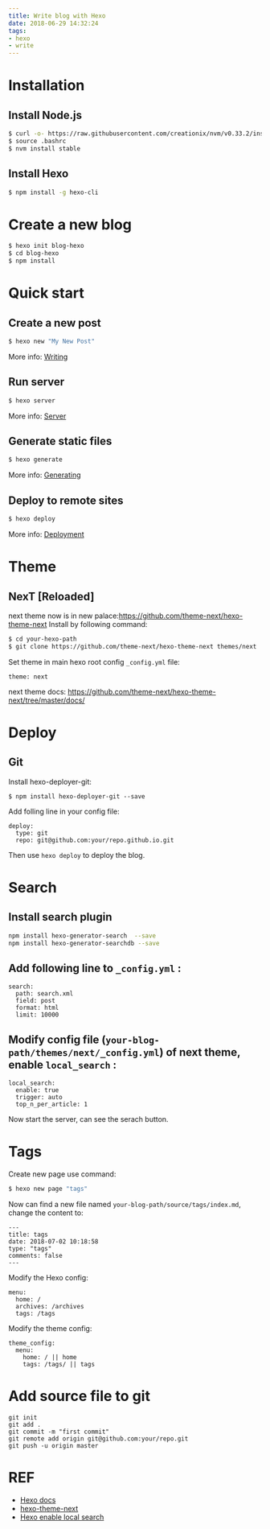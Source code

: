 ```yaml
---
title: Write blog with Hexo
date: 2018-06-29 14:32:24
tags:
- hexo
- write
---
```


# Installation

## Install Node.js

``` bash
$ curl -o- https://raw.githubusercontent.com/creationix/nvm/v0.33.2/install.sh | bash
$ source .bashrc
$ nvm install stable
```

## Install Hexo

``` bash
$ npm install -g hexo-cli
```

# Create a new blog

``` bash
$ hexo init blog-hexo
$ cd blog-hexo
$ npm install
```

# Quick start
## Create a new post

``` bash
$ hexo new "My New Post"
```

More info: [Writing](https://hexo.io/docs/writing.html)

## Run server

``` bash
$ hexo server
```

More info: [Server](https://hexo.io/docs/server.html)

## Generate static files

``` bash
$ hexo generate
```

More info: [Generating](https://hexo.io/docs/generating.html)

## Deploy to remote sites

``` bash
$ hexo deploy
```

More info: [Deployment](https://hexo.io/docs/deployment.html)

# Theme
## NexT [Reloaded]
next theme now is in new palace:https://github.com/theme-next/hexo-theme-next
Install by following command:
``` bash
$ cd your-hexo-path
$ git clone https://github.com/theme-next/hexo-theme-next themes/next
```
Set theme in main hexo root config ``_config.yml`` file:
```
theme: next
```

next theme docs: https://github.com/theme-next/hexo-theme-next/tree/master/docs/

# Deploy
## Git
Install hexo-deployer-git:
```
$ npm install hexo-deployer-git --save
```
Add folling line in your config file:
```
deploy:
  type: git
  repo: git@github.com:your/repo.github.io.git
```
Then use ``hexo deploy`` to deploy the blog.


# Search

## Install search plugin

``` bash
npm install hexo-generator-search  --save
npm install hexo-generator-searchdb --save
```

## Add following line to `_config.yml` :

```
search:
  path: search.xml
  field: post
  format: html
  limit: 10000
```
## Modify config file (`your-blog-path/themes/next/_config.yml`) of next theme, enable `local_search` :
```
local_search:
  enable: true
  trigger: auto
  top_n_per_article: 1
```

Now start the server, can see the serach button.

# Tags

Create new page use command:

``` bash
$ hexo new page "tags"
```

Now can find a new file named ``your-blog-path/source/tags/index.md``,
change the content to:

```
---
title: tags
date: 2018-07-02 10:18:58
type: "tags"
comments: false
---
```

Modify the Hexo config:
```
menu:
  home: /
  archives: /archives
  tags: /tags
```

Modify the theme config:
```
theme_config:
  menu:
    home: / || home
    tags: /tags/ || tags
```


# Add source file to git
```
git init
git add .
git commit -m "first commit"
git remote add origin git@github.com:your/repo.git
git push -u origin master
```

# REF

* [Hexo docs](https://hexo.io/docs/)
* [hexo-theme-next](https://github.com/theme-next/hexo-theme-next/)
* [Hexo enable local search](https://www.jianshu.com/p/519b45730824)
